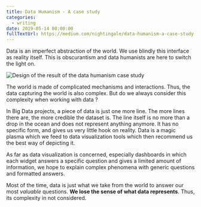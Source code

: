 ```yaml
---
title: Data Humanism - A case study
categories:
  - writing
date: 2019-05-14 00:00:00
fullTextUrl: https://medium.com/nightingale/data-humanism-a-case-study-c16d0efef533
---
```


Data is an imperfect abstraction of the world. We use blindly this interface as reality itself. This is obscurantism and data humanists are here to switch the light on.

<img src="https://live.staticflickr.com/65535/51340530861_a3e68514fe_c.jpg" alt="Design of the result of the data humanism case study">

The world is made of complicated mechanisms and interactions. Thus, the data capturing the world is also complex. But do we always consider this complexity when working with data ?

In Big Data projects, a piece of data is just one more line. The more lines there are, the more credible the dataset is. The line itself is no more than a drop in the ocean and does not represent anything anymore. It has no specific form, and gives us very little hook on reality. Data is a magic plasma which we feed to data visualization tools which then recommend us the best way of depicting it.

As far as data visualization is concerned, especially dashboards in which each widget answers a specific question and gives a limited amount of information, we hope to explain complex phenomena with generic questions and formatted answers.

Most of the time, data is just what we take from the world to answer our most *valuable* questions. **We lose the sense of what data represents**. Thus, its complexity in not considered.
